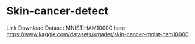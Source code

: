 # Skin-cancer-detect
Link Download Dataset MNIST:HAM10000 here: https://www.kaggle.com/datasets/kmader/skin-cancer-mnist-ham10000
